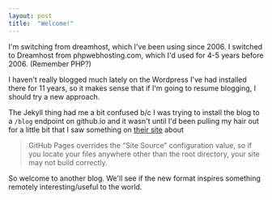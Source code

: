 ```yaml
---
layout: post
title:  "Welcome!"
---
```


I'm switching from dreamhost, which I've been using since 2006. I switched to
Dreamhost from phpwebhosting.com, which I'd used for 4-5 years before 2006. (Remember PHP?) 

I haven't really blogged much lately on the Wordpress I've had installed there
for 11 years, so it makes sense that if I'm going to resume blogging, I should try a new approach. 

The Jekyll thing had me a bit confused b/c I was trying to install the blog to
a `/blog` endpoint on github.io and it wasn't until I'd been pulling my hair out
for a little bit that I saw something on [their
site](https://jekyllrb.com/docs/github-pages/) about
> GitHub Pages overrides the “Site Source” configuration value, so if you locate your files anywhere other than the root directory, your site may not build correctly.

So welcome to another blog. We'll see if the new format inspires something
remotely interesting/useful to the world.
